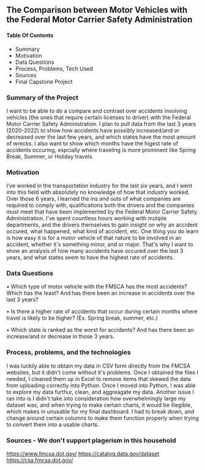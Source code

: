 ## The Comparison between Motor Vehicles with the Federal Motor Carrier Safety Administration

#### Table Of Contents

- Summary
- Motivation
- Data Questions
- Process, Problems, Tech Used
- Sources
- Final Capstone Project


### Summary of the Project

I want to be able to do a compare and contrast over accidents involving vehicles (the ones that require certain licenses to driver) with the Federal Motor Carrier Safety Administration. I plan to pull data from the last 3 years (2020-2022) to show how accidents have possibly increased/and or decreased over the last few years, and which states have the most amount of wrecks. I also want to show which months have the higest rate of accidents occuring, espcially where traveling is more prominent like Spring Break, Summer, or Holiday travels. 


### Motivation

I’ve worked in the transportation industry for the last six years, and I went into this field with absolutely no knowledge of how that industry worked. Over those 6 years, I learned the ins and outs of what companies are required to comply with, qualifications both the drivers and the companies must meet that have been implemented by the Federal Motor Carrier Safety Administration. I've spent countless hours working with mutiple departments, and the drivers themselves to gain insight on why an accident occured, what happened, what kind of accident, etc. One thing you do learn is how easy it is for a motor vehicle of that nature to be involved in an accident, whether it's something minor, and or major. That's why I want to show an analysis of how many accidents have occured over the last 3 years, and what states seem to have the highest rate of accidents.  


### Data Questions

•	Which type of motor vehicle with the FMSCA has the most accidents? Which has the least? And has there been an increase in accidents over the last 3 years?

•	Is there a higher rate of accidents that occur during certain months where travel is likely to be higher? (Ex. Spring break, summer, etc.)

•	Which state is ranked as the worst for accidents? And has there been an increase/and or decrease in those 3 years.  


### Process, problems, and the technologies 

I was luckily able to obtain my data in CSV form directly from the FMCSA websites, but it didn't come without it's problems. Once I obtained the files I needed, I cleaned them up in Excel to remove items that skewed the data from uploading correctly into Python. Once I moved into Python, I was able to explore my data furthur, clean, and aggreagate my data. Another issue I ran into is I didn't take into consideration how overwhelmingly large my dataset was, and when trying to make certain charts, it would be illegible, which makes in unusable for my final dashboard. I had to break down, and change around certain columns to make them function properly when trying to convert them into a usable charts.


### Sources - We don't support plagerism in this household 

https://www.fmcsa.dot.gov/
https://catalog.data.gov/dataset
https://csa.fmcsa.dot.gov/
